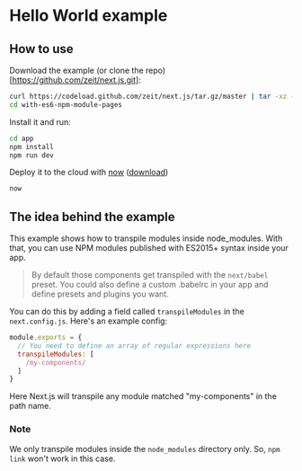 
# Hello World example

## How to use

Download the example (or clone the repo)[https://github.com/zeit/next.js.git]:

```bash
curl https://codeload.github.com/zeit/next.js/tar.gz/master | tar -xz --strip=2 next.js-master/examples/with-es6-npm-module-pages
cd with-es6-npm-module-pages
```

Install it and run:

```bash
cd app
npm install
npm run dev
```

Deploy it to the cloud with [now](https://zeit.co/now) ([download](https://zeit.co/download))

```bash
now
```

## The idea behind the example

This example shows how to transpile modules inside node_modules. With that, you can use NPM modules published with ES2015+ syntax inside your app.

> By default those components get transpiled with the `next/babel` preset. You could also define a custom .babelrc in your app and define presets and plugins you want.

You can do this by adding a field called `transpileModules` in the `next.config.js`. Here's an example config:

```js
module.exports = {
  // You need to define an array of regular expressions here
  transpileModules: [
    /my-components/
  ]
}
```

Here Next.js will transpile any module matched "my-components" in the path name.

### Note

We only transpile modules inside the `node_modules` directory only. So, `npm link` won't work in this case.
